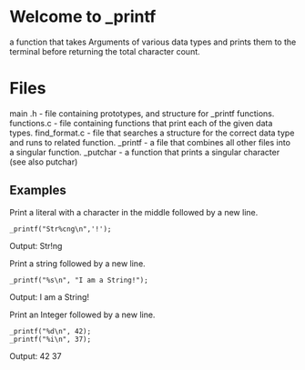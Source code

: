 # Welcome to _printf
a function that takes Arguments of various data types and prints them to the terminal before returning the total character count.
# Files
main .h - file containing prototypes, and structure for _printf functions.
functions.c - file containing functions that print each of the given data types.
find_format.c - file that searches a structure for the correct data type and runs to related function.
_printf - a file that combines all other files into a singular function.
_putchar - a function that prints a singular character (see also putchar)
## Examples
Print a literal with a character in the middle followed by a new line.

    _printf("Str%cng\n",'!');
Output:
Str!ng

Print a string followed by a new line.

    _printf("%s\n", "I am a String!");
Output:
I am a String!

Print an Integer followed by a new line.

    _printf("%d\n", 42);
    _printf("%i\n", 37);

Output:
42
37
